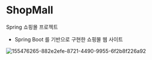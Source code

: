 # ShopMall
Spring 쇼핑몰 프로젝트

- Spring Boot 를 기반으로 구현한 쇼핑몰 웹 사이트 

![155476265-882e2efe-8721-4490-9955-6f2b8f226a92](https://user-images.githubusercontent.com/89121296/155476448-a36be082-c4c4-4e93-b51a-738f9e6d1c49.png)

